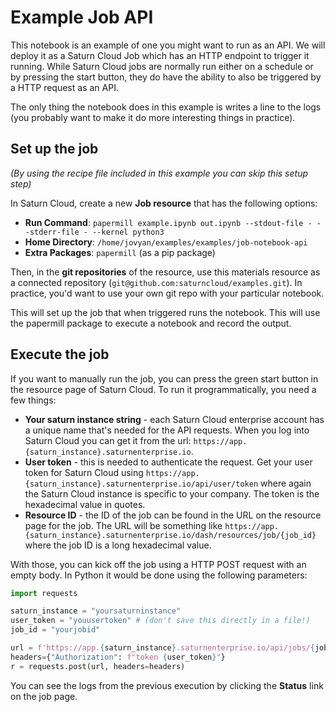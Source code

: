 # Example Job API

This notebook is an example of one you might want to run as an API. We will deploy it as a Saturn Cloud Job which has an HTTP endpoint to trigger it running. While Saturn Cloud jobs are normally run either on a schedule or by pressing the start button, they do have the ability to also be triggered by a HTTP request as an API.

The only thing the notebook does in this example is writes a line to the logs (you probably want to make it do more interesting things in practice).

## Set up the job

_(By using the recipe file included in this example you can skip this setup step)_

In Saturn Cloud, create a new **Job resource** that has the following options:

* **Run Command**: `papermill example.ipynb out.ipynb --stdout-file - --stderr-file - --kernel python3`
* **Home Directory**: `/home/jovyan/examples/examples/job-notebook-api`
* **Extra Packages**: `papermill` (as a pip package)

Then, in the **git repositories** of the resource, use this materials resource as a connected repository (`git@github.com:saturncloud/examples.git`). In practice, you'd want to use your own git repo with your particular notebook. 

This will set up the job that when triggered runs the notebook. This will use the papermill package to execute a notebook and record the output.

## Execute the job

If you want to manually run the job, you can press the green start button in the resource page of Saturn Cloud. To run it programmatically, you need a few things:

* **Your saturn instance string** - each Saturn Cloud enterprise account has a unique name that's needed for the API requests. When you log into Saturn Cloud you can get it from the url: `https://app.{saturn_instance}.saturnenterprise.io`.
* **User token** - this is needed to authenticate the request. Get your user token for Saturn Cloud using `https://app.{saturn_instance}.saturnenterprise.io/api/user/token` where again the Saturn Cloud instance is specific to your company. The token is the hexadecimal value in quotes.
* **Resource ID** - the ID of the job can be found in the URL on the resource page for the job. The URL will be something like `https://app.{saturn_instance}.saturnenterprise.io/dash/resources/job/{job_id}` where the job ID is a long hexadecimal value.

With those, you can kick off the job using a HTTP POST request with an empty body. In Python it would be done using the following parameters:

```python
import requests

saturn_instance = "yoursaturninstance"
user_token = "youusertoken" # (don't save this directly in a file!)
job_id = "yourjobid"

url = f'https://app.{saturn_instance}.saturnenterprise.io/api/jobs/{job_id}/start'
headers={"Authorization": f"token {user_token}"}
r = requests.post(url, headers=headers)
```

You can see the logs from the previous execution by clicking the **Status** link on the job page.
